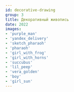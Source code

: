 ```yaml
---
id: decorative-drawing
group: 3
title: Декоративный живопись
date: 2022
images:
- 'purple_man'
- 'yandex_delivery'
- 'sketch_pharaoh'
- 'pharaoh'
- 'girl_with_frog'
- 'girl_with_horns'
- 'succubus'
- 'lil_peep'
- 'vera_golden'
- 'boy'
- 'girl_sun'
---
```

